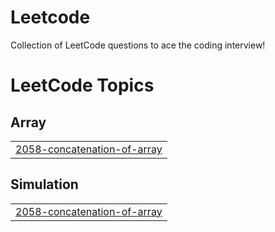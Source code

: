 # Leetcode
Collection of LeetCode questions to ace the coding interview!

<!---LeetCode Topics Start-->
# LeetCode Topics
## Array
|  |
| ------- |
| [2058-concatenation-of-array](https://github.com/davewdh/leetcode/tree/master/2058-concatenation-of-array) |
## Simulation
|  |
| ------- |
| [2058-concatenation-of-array](https://github.com/davewdh/leetcode/tree/master/2058-concatenation-of-array) |
<!---LeetCode Topics End-->